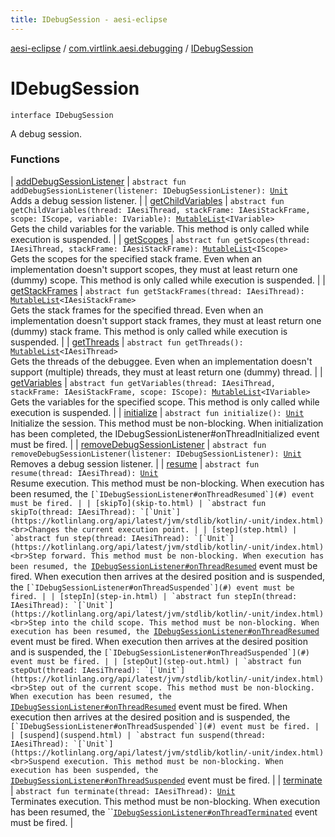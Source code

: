 ```yaml
---
title: IDebugSession - aesi-eclipse
---
```


[aesi-eclipse](../../index.html) / [com.virtlink.aesi.debugging](../index.html) / [IDebugSession](.)

# IDebugSession

`interface IDebugSession`

A debug session.

### Functions

| [addDebugSessionListener](add-debug-session-listener.html) | `abstract fun addDebugSessionListener(listener: IDebugSessionListener): `[`Unit`](https://kotlinlang.org/api/latest/jvm/stdlib/kotlin/-unit/index.html)<br>Adds a debug session listener. |
| [getChildVariables](get-child-variables.html) | `abstract fun getChildVariables(thread: IAesiThread, stackFrame: IAesiStackFrame, scope: IScope, variable: IVariable): `[`MutableList`](https://kotlinlang.org/api/latest/jvm/stdlib/kotlin.collections/-mutable-list/index.html)`<IVariable>`<br>Gets the child variables for the variable. This method is only called while execution is suspended. |
| [getScopes](get-scopes.html) | `abstract fun getScopes(thread: IAesiThread, stackFrame: IAesiStackFrame): `[`MutableList`](https://kotlinlang.org/api/latest/jvm/stdlib/kotlin.collections/-mutable-list/index.html)`<IScope>`<br>Gets the scopes for the specified stack frame. Even when an implementation doesn't support scopes, they must at least return one (dummy) scope. This method is only called while execution is suspended. |
| [getStackFrames](get-stack-frames.html) | `abstract fun getStackFrames(thread: IAesiThread): `[`MutableList`](https://kotlinlang.org/api/latest/jvm/stdlib/kotlin.collections/-mutable-list/index.html)`<IAesiStackFrame>`<br>Gets the stack frames for the specified thread. Even when an implementation doesn't support stack frames, they must at least return one (dummy) stack frame. This method is only called while execution is suspended. |
| [getThreads](get-threads.html) | `abstract fun getThreads(): `[`MutableList`](https://kotlinlang.org/api/latest/jvm/stdlib/kotlin.collections/-mutable-list/index.html)`<IAesiThread>`<br>Gets the threads of the debuggee. Even when an implementation doesn't support (multiple) threads, they must at least return one (dummy) thread. |
| [getVariables](get-variables.html) | `abstract fun getVariables(thread: IAesiThread, stackFrame: IAesiStackFrame, scope: IScope): `[`MutableList`](https://kotlinlang.org/api/latest/jvm/stdlib/kotlin.collections/-mutable-list/index.html)`<IVariable>`<br>Gets the variables for the specified scope. This method is only called while execution is suspended. |
| [initialize](initialize.html) | `abstract fun initialize(): `[`Unit`](https://kotlinlang.org/api/latest/jvm/stdlib/kotlin/-unit/index.html)<br>Initialize the session. This method must be non-blocking. When initialization has been completed, the IDebugSessionListener#onThreadInitialized event must be fired. |
| [removeDebugSessionListener](remove-debug-session-listener.html) | `abstract fun removeDebugSessionListener(listener: IDebugSessionListener): `[`Unit`](https://kotlinlang.org/api/latest/jvm/stdlib/kotlin/-unit/index.html)<br>Removes a debug session listener. |
| [resume](resume.html) | `abstract fun resume(thread: IAesiThread): `[`Unit`](https://kotlinlang.org/api/latest/jvm/stdlib/kotlin/-unit/index.html)<br>Resume execution. This method must be non-blocking. When execution has been resumed, the ``[`IDebugSessionListener#onThreadResumed`](#) event must be fired. |
| [skipTo](skip-to.html) | `abstract fun skipTo(thread: IAesiThread): `[`Unit`](https://kotlinlang.org/api/latest/jvm/stdlib/kotlin/-unit/index.html)<br>Changes the current execution point. |
| [step](step.html) | `abstract fun step(thread: IAesiThread): `[`Unit`](https://kotlinlang.org/api/latest/jvm/stdlib/kotlin/-unit/index.html)<br>Step forward. This method must be non-blocking. When execution has been resumed, the ``[`IDebugSessionListener#onThreadResumed`](#) event must be fired. When execution then arrives at the desired position and is suspended, the ``[`IDebugSessionListener#onThreadSuspended`](#) event must be fired. |
| [stepIn](step-in.html) | `abstract fun stepIn(thread: IAesiThread): `[`Unit`](https://kotlinlang.org/api/latest/jvm/stdlib/kotlin/-unit/index.html)<br>Step into the child scope. This method must be non-blocking. When execution has been resumed, the ``[`IDebugSessionListener#onThreadResumed`](#) event must be fired. When execution then arrives at the desired position and is suspended, the ``[`IDebugSessionListener#onThreadSuspended`](#) event must be fired. |
| [stepOut](step-out.html) | `abstract fun stepOut(thread: IAesiThread): `[`Unit`](https://kotlinlang.org/api/latest/jvm/stdlib/kotlin/-unit/index.html)<br>Step out of the current scope. This method must be non-blocking. When execution has been resumed, the ``[`IDebugSessionListener#onThreadResumed`](#) event must be fired. When execution then arrives at the desired position and is suspended, the ``[`IDebugSessionListener#onThreadSuspended`](#) event must be fired. |
| [suspend](suspend.html) | `abstract fun suspend(thread: IAesiThread): `[`Unit`](https://kotlinlang.org/api/latest/jvm/stdlib/kotlin/-unit/index.html)<br>Suspend execution. This method must be non-blocking. When execution has been suspended, the ``[`IDebugSessionListener#onThreadSuspended`](#) event must be fired. |
| [terminate](terminate.html) | `abstract fun terminate(thread: IAesiThread): `[`Unit`](https://kotlinlang.org/api/latest/jvm/stdlib/kotlin/-unit/index.html)<br>Terminates execution. This method must be non-blocking. When execution has been resumed, the ``[`IDebugSessionListener#onThreadTerminated`](#) event must be fired. |

